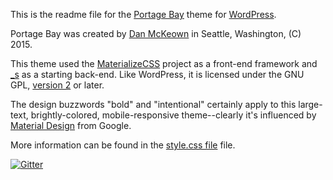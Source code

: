 This is the readme file for the [Portage Bay](http://djmcloud.danieljmckeown.com/portagebay/) theme for [WordPress](http://wordpress.org).

Portage Bay was created by [Dan McKeown](http://danmckeown.info) in Seattle, Washington, (C) 2015.

This theme used the [MaterializeCSS](https://github.com/Dogfalo/materialize) project as a front-end framework and [_s](https://github.com/Automattic/_s) as a starting back-end.  Like WordPress, it is licensed under the GNU GPL, [version 2](LICENSE) or later.

The design buzzwords "bold" and "intentional" certainly apply to this large-text, brightly-colored, mobile-responsive theme--clearly it's influenced by [Material Design](http://www.google.com/design/spec/material-design/introduction.html) from Google.

More information can be found in the [style.css file](style.css) file.

[![Gitter](https://badges.gitter.im/Join%20Chat.svg)](https://gitter.im/pacificpelican/portageBay?utm_source=badge&utm_medium=badge&utm_campaign=pr-badge&utm_content=badge)
